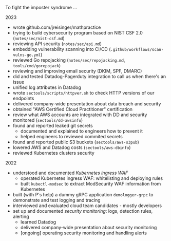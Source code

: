 To fight the imposter syndrome ...

2023

- wrote github.com/jreisinger/mathpractice
- trying to build cybersecurity program based on NIST CSF 2.0 (`notes/sec/nist-csf.md`)
- reviewing API security (`notes/sec/api.md`)
- embedding vulnerability scanning into CI/CD (`.github/workflows/scan-vulns-go.yml`)
- reviewed Go repojacking (`notes/sec/repojacking.md`, `tools/cmd/gorepojack`)
- reviewing and improving email security (DKIM, SPF, DMARC)
- did and tested Datadog-Pagerduty integration to call us when there's an issue
- unified log attributes in Datadog
- wrote `sectools/scripts/httpver.sh` to check HTTP versions of our endpoints
- delivered company-wide presentation about data breach and security
- obtained "AWS Certified Cloud Practitioner" certification
- review what AWS accounts are integrated with DD and security monitored (`sectools/dd-awsinfo`)
- found and reported leaked git secrets
    - documented and explained to engineers how to prevent it
    - helped engineers to reviewed commited secrets
- found and reported public S3 buckets (`sectools/aws-s3pub`)
- lowered AWS and Datadog costs (`sectools/aws-dbinfo`)
- reviewed Kubernetes clusters security

2022

- understood and documented *Kubernetes ingress WAF*
    - operated Kubernetes ingress WAF: whitelisting and deploying rules
    - built `kubectl-modsec` to extract ModSecurity WAF information from Kubernetes
- built (with P's help) a dummy gRPC application `demologger-grpc` to demonstrate and test logging and tracing
- interviewed and evaluated cloud team candidates - mostly developers
- set up and documented *security monitoring*: logs, detection rules, alerting
    - learned Datadog
    - delivered company-wide presentation about security monitoring
    - [ongoing] operating security monitoring and handling alerts
